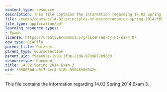 ```yaml
---
content_type: resource
description: This file contains the information regarding 14.02 Spring 2014 Exam 3.
file: /media/courses/14-02-principles-of-macroeconomics-spring-2014/f65003bde0f74ec4318b9904698d042e_MIT14_02S14_Exam3_F11.pdf
file_type: application/pdf
learning_resource_types:
- Exams
license: https://creativecommons.org/licenses/by-nc-sa/4.0/
ocw_type: OCWFile
parent_title: Quizzes
parent_type: CourseSection
parent_uid: f5eae93e-1999-1f0e-21da-9798877b93d9
resourcetype: Document
title: 14.02 Spring 2014 Exam 3
uid: f65003bd-e0f7-4ec4-318b-9904698d042e
---
```

This file contains the information regarding 14.02 Spring 2014 Exam 3.